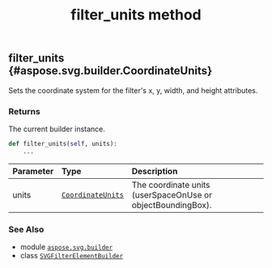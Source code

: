 ﻿---
title: filter_units method
second_title: Aspose.SVG for Python via .NET API References
description: 
type: docs
weight: 50
url: /python-net/aspose.svg.builder/svgfilterelementbuilder/filter_units/
is_root: false
---

## filter_units {#aspose.svg.builder.CoordinateUnits}

Sets the coordinate system for the filter's x, y, width, and height attributes.


### Returns 


The current builder instance.


```python
def filter_units(self, units):
    ...
```


| Parameter | Type | Description |
| :- | :- | :- |
| units | [`CoordinateUnits`](/svg/python-net/aspose.svg.builder/coordinateunits) | The coordinate units (userSpaceOnUse or objectBoundingBox). |



### See Also
* module [`aspose.svg.builder`](../../)
* class [`SVGFilterElementBuilder`](/svg/python-net/aspose.svg.builder/svgfilterelementbuilder)
